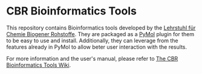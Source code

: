 # CBR Bioinformatics Tools

This repository contains Bioinformatics tools developed by the [Lehrstuhl für Chemie Biogener Rohstoffe](https://cbr.cs.tum.de/). They are packaged as a [PyMol](https://pymol.org/2/) plugin
for them to be easy to use and install. Additionally, they can leverage from the features already in PyMol to allow beter user interaction with the results.

For more information and the user's manual, please refer to [The CBR Bioinformatics Tools Wiki](https://github.com/TUM-CBR/pymol-plugins/wiki).
